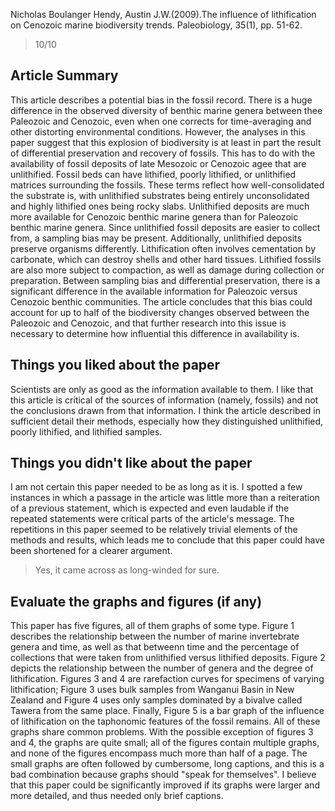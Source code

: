 Nicholas Boulanger
Hendy, Austin J.W.(2009).The influence of lithification on Cenozoic marine biodiversity trends. Paleobiology,
35(1), pp. 51-62. 

> 10/10

## Article Summary
This article describes a potential bias in the fossil record. There is a huge difference in the observed 
diversity of benthic marine genera between thee Paleozoic and Cenozoic, even when one corrects for 
time-averaging and other distorting environmental conditions. However, the analyses in this paper suggest that
this explosion of biodiversity is at least in part the result of differential preservation and recovery of fossils.
This has to do with the availability of fossil deposits of late Mesozoic or Cenozoic agee that are unlithified.
Fossil beds can have lithified, poorly lithified, or unlithified matrices surrounding the fossils. These terms
reflect how well-consolidated the substrate is, with unlithified substrates being entirely unconsolidated and 
highly lithified ones being rocky slabs. Unlithified deposits are much more available for Cenozoic benthic marine
genera than for Paleozoic benthic marine genera. Since unlithified fossil deposits are easier to collect from, a 
sampling bias may be present. Additionally, unlithified deposits preserve organisms differently. Lithification
often involves cementation by carbonate, which can destroy shells and other hard tissues. Lithified fossils
are also more subject to compaction, as well as damage during collection or preparation. Between sampling bias
and differential preservation, there is a significant difference in the available information for Paleozoic
versus Cenozoic benthic communities. The article concludes that this bias could account for up to half of the
biodiversity changes observed between the Paleozoic and Cenozoic, and that further research into this issue is
necessary to determine how influential this difference in availability is. 

## Things you liked about the paper
Scientists are only as good as the information available to them. I like that this article is critical of the
sources of information (namely, fossils) and not the conclusions drawn from that information. I think the article
described in sufficient detail their methods, especially how they distinguished unlithified, poorly lithified,
and lithified samples. 

## Things you didn't like about the paper
I am not certain this paper needed to be as long as it is. I spotted a few instances in which a passage in the
article was little more than a reiteration of a previous statement, which is expected and even laudable if the
repeated statements were critical parts of the article's message. The repetitions in this paper seemed to be
relatively trivial elements of the methods and results, which leads me to conclude that this paper could have 
been shortened for  a clearer argument. 

> Yes, it came across as long-winded for sure.

## Evaluate the graphs and figures (if any)
This paper has five figures, all of them graphs of some type. Figure 1 describes the relationship between 
the number of marine invertebrate genera and time, as well as that betweenn time and the percentage of collections
that were taken from unlithified versus lithified deposits. Figure 2 depicts the relationship between the number
of genera and the degree of lithification. Figures 3 and 4 are rarefaction curves for specimens of varying 
lithification; Figure 3 uses bulk samples from Wanganui Basin in New Zealand and Figure 4 uses only samples
dominated by a bivalve called Tawera from the same place. Finally, Figure 5 is a bar graph of the influence of
lithification on the taphonomic features of the fossil remains. All of these graphs share common problems.
With the possible exception of figures 3 and 4, the graphs are quite small; all of the figures contain multiple
graphs, and none of the figures encompass much more than half of a page. The small graphs are often followed by 
cumbersome, long captions, and this is a bad combination because graphs should "speak for themselves". I believe
that this paper could be significantly improved if its graphs were larger and more detailed, and thus needed
only brief captions. 
